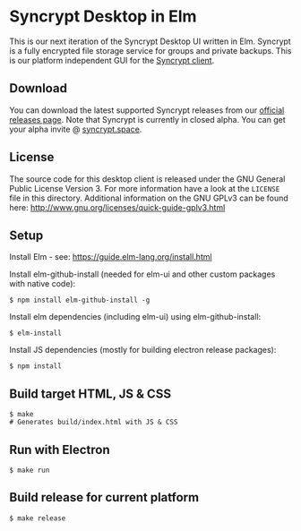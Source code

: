 # Syncrypt Desktop in Elm

This is our next iteration of the Syncrypt Desktop UI written in Elm.
Syncrypt is a fully encrypted file storage service for groups and private
backups. This is our platform independent GUI for the [Syncrypt
client](https://github.com/syncrypt/client).

## Download

You can download the latest supported Syncrypt releases from our [official releases
page](http://alpha.syncrypt.space/releases/). Note that Syncrypt is currently
in closed alpha. You can get your alpha invite @ [syncrypt.space](https://syncrypt.space).

## License

The source code for this desktop client is released under the GNU General Public
License Version 3. For more information have a look at the `LICENSE` file in this
directory. Additional information on the GNU GPLv3 can be found here:
http://www.gnu.org/licenses/quick-guide-gplv3.html

## Setup

Install Elm - see: https://guide.elm-lang.org/install.html

Install elm-github-install (needed for elm-ui and other custom packages with
native code):

    $ npm install elm-github-install -g

Install elm dependencies (including elm-ui) using elm-github-install:

    $ elm-install

Install JS dependencies (mostly for building electron release packages):

    $ npm install

## Build target HTML, JS & CSS
    $ make
    # Generates build/index.html with JS & CSS

## Run with Electron
    $ make run

## Build release for current platform

    $ make release
